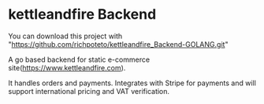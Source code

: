 # kettleandfire Backend
You can download this project with "https://github.com/richpoteto/kettleandfire_Backend-GOLANG.git"

A go based backend for static e-commerce site(https://www.kettleandfire.com).

It handles orders and payments. Integrates with Stripe for payments and will support
international pricing and VAT verification.
